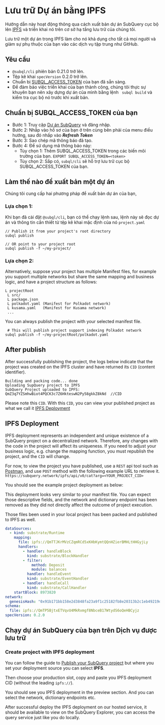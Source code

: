 # Lưu trữ Dự án bằng IPFS

Hướng dẫn này hoạt động thông qua cách xuất bản dự án SubQuery cục bộ lên [IPFS](https://ipfs.io/) và triển khai nó trên cơ sở hạ tầng lưu trữ của chúng tôi.

Lưu trữ một dự án trong IPFS làm cho nó khả dụng cho tất cả mọi người và giảm sự phụ thuộc của bạn vào các dịch vụ tập trung như GitHub.

## Yêu cầu

- `@subql/cli` phiên bản 0.21.0 trở lên.
- Tệp kê khai `specVersion` 0.2.0 trở lên.
- Chuẩn bị [SUBQL_ACCESS_TOKEN](#prepare-your-subql-access-token) của bạn đã sẵn sàng.
- Để đảm bảo việc triển khai của bạn thành công, chúng tôi thực sự khuyên bạn nên xây dựng dự án của mình bằng lệnh ` subql build` và kiểm tra cục bộ nó trước khi xuất bản.

## Chuẩn bị SUBQL_ACCESS_TOKEN của bạn

- Bước 1: Truy cập [Dự án SubQuery](https://project.subquery.network/) và đăng nhập.
- Bước 2: Nhấp vào hồ sơ của bạn ở trên cùng bên phải của menu điều hướng, sau đó nhấp vào **_Refresh Token_**
- Bước 3: Sao chép mã thông báo đã tạo.
- Bước 4: Để sử dụng mã thông báo này:
  - Tùy chọn 1: Thêm SUBQL_ACCESS_TOKEN trong các biến môi trường của bạn. `EXPORT SUBQL_ACCESS_TOKEN=<token>`
  - Tùy chọn 2: Sắp có, `subql/cli` sẽ hỗ trợ lưu trữ cục bộ SUBQL_ACCESS_TOKEN của bạn.

## Làm thế nào để xuất bản một dự án

Chúng tôi cung cấp hai phương pháp để xuất bản dự án của bạn,

### Lựa chọn 1:

Khi bạn đã cài đặt `@subql/cli`, bạn có thể chạy lệnh sau, lệnh này sẽ đọc dự án và thông tin cần thiết từ tệp kê khai mặc định của nó ` project.yaml `

```
// Publish it from your project's root directory
subql publish

// OR point to your project root
subql publish -f ~/my-project/
```

### Lựa chọn 2:

Alternatively, suppose your project has multiple Manifest files, for example you support multiple networks but share the same mapping and business logic, and have a project structure as follows:

```
L projectRoot
 L src/
 L package.json
 L polkadot.yaml (Manifest for Polkadot network)
 L kusama.yaml   (Manifest for Kusama network)
 ...
```

You can always publish the project with your selected manifest file.

```
 # This will publish project support indexing Polkadot network
subql publish -f ~/my-projectRoot/polkadot.yaml
```

## After publish

After successfully publishing the project, the logs below indicate that the project was created on the IPFS cluster and have returned its `CID` (content identifier).

```
Building and packing code... done
Uploading SupQuery project to IPFS
SubQuery Project uploaded to IPFS: QmZ3q7YZSmhwBiot4PQCK3c7Z6HkteswN2Py58gkkZ8kNd  //CID
```

Please note this `CID`. With this `CID`, you can view your published project as what we call it [IPFS Deployment](#ipfs-deployment)

## IPFS Deployment

IPFS deployment represents an independent and unique existence of a SubQuery project on a decentralized network. Therefore, any changes with the code in the project will affect its uniqueness. If you need to adjust your business logic, e.g. change the mapping function, you must republish the project, and the `CID` will change.

For now, to view the project you have published, use a `REST` api tool such as [Postman](https://web.postman.co/), and use `POST` method with the following example URL to retrieve it. `https://subquery.network/ipfs/api/v0/cat?arg=<YOUR_PROJECT_CID>`

You should see the example project deployment as below:

This deployment looks very similar to your manifest file. You can expect those descriptive fields, and the network and dictionary endpoint has been removed as they did not directly affect the outcome of project execution.

Those files been used in your local project has been packed and published to IPFS as well.

```yaml
dataSources:
  - kind: substrate/Runtime
    mapping:
      file: ipfs://QmTTJKrMVzCZqmRCd5xKHbKymtQQnHZierBMHLtHHGyjLy
      handlers:
        - handler: handleBlock
          kind: substrate/BlockHandler
        - filter:
            method: Deposit
            module: balances
          handler: handleEvent
          kind: substrate/EventHandler
        - handler: handleCall
          kind: substrate/CallHandler
    startBlock: 8973820
network:
  genesisHash: "0x91b171bb158e2d3848fa23a9f1c25182fb8e20313b2c1eb49219da7a70ce90c3"
schema:
  file: ipfs://QmTP5BjtxETVqvU4MkRxmgf8NbceB17WtydS6oQeHBCyjz
specVersion: 0.2.0
```

## Chạy dự án SubQuery của bạn trên Dịch vụ được lưu trữ

### Create project with IPFS deployment

You can follow the guide to [Publish your SubQuery project](publish.md) but where you set your deployment source you can select **IPFS**.

Then choose your production slot, copy and paste you IPFS deployment CID (without the leading `ipfs://`).

You should see you IPFS deployment in the preview section. And you can select the network, dictionary endpoints etc.

After successful deploy the IPFS deployment on our hosted service, it should be available to view on the SubQuery Explorer, you can access the query service just like you do locally.
